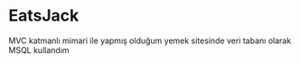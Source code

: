 # EatsJack
MVC katmanlı mimari ile yapmış olduğum yemek sitesinde veri tabanı olarak MSQL kullandım
